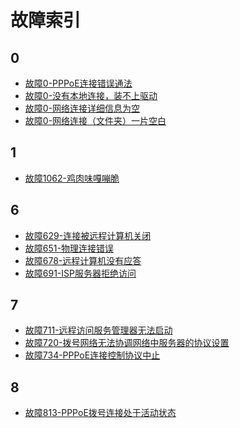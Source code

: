 <!-- TITLE: 联通故障 -->
<!-- SUBTITLE: 联通故障问题索引 -->

# 故障索引

## 0

- [故障0-PPPoE连接错误通法](/article/故障0-pppoe连接错误通法.md)
- [故障0-没有本地连接，装不上驱动](/article/故障0-没有本地连接，装不上驱动)
- [故障0-网络连接详细信息为空](/article/故障0-网络连接详细信息为空)
- [故障0-网络连接（文件夹）一片空白](/article/故障0-网络连接（文件夹）一片空白)

## 1

- [故障1062-鸡肉味嘎嘣脆](/article/故障1062-鸡肉味嘎嘣脆)

## 6

- [故障629-连接被远程计算机关闭](/article/故障629-连接被远程计算机关闭)
- [故障651-物理连接错误](/article/故障651-物理连接错误)
- [故障678-远程计算机没有应答](/article/故障678-远程计算机没有应答)
- [故障691-ISP服务器拒绝访问](/article/故障691-isp服务器拒绝访问)

## 7

- [故障711-远程访问服务管理器无法启动](/article/故障711-远程访问服务管理器无法启动)
- [故障720-拨号网络无法协调网络中服务器的协议设置](/article/故障720-拨号网络无法协调网络中服务器的协议设置)
- [故障734-PPPoE连接控制协议中止](/article/故障734-pppoe连接控制协议中止)

## 8

- [故障813-PPPoE拨号连接处于活动状态](/article/故障813-pppoe拨号连接处于活动状态)
